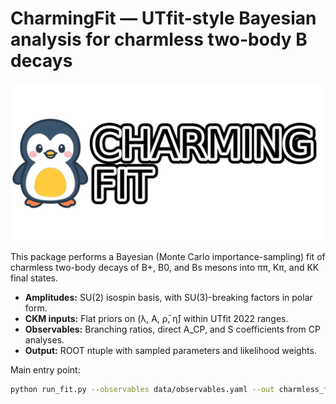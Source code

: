 # CharmingFit — UTfit-style Bayesian analysis for charmless two-body B decays

<p align="center">
  <img src="logo/logo_white.png" width="600" alt="CharmingFit Logo">
</p>

This package performs a Bayesian (Monte Carlo importance-sampling) fit of
charmless two-body decays of B+, B0, and Bs mesons into ππ, Kπ, and KK final states.

- **Amplitudes:** SU(2) isospin basis, with SU(3)-breaking factors in polar form.
- **CKM inputs:** Flat priors on (λ, A, ρ̄, η̄) within UTfit 2022 ranges.
- **Observables:** Branching ratios, direct A_CP, and S coefficients from CP analyses.
- **Output:** ROOT ntuple with sampled parameters and likelihood weights.

Main entry point:
```bash
python run_fit.py --observables data/observables.yaml --out charmless_fit.root -N 500000
